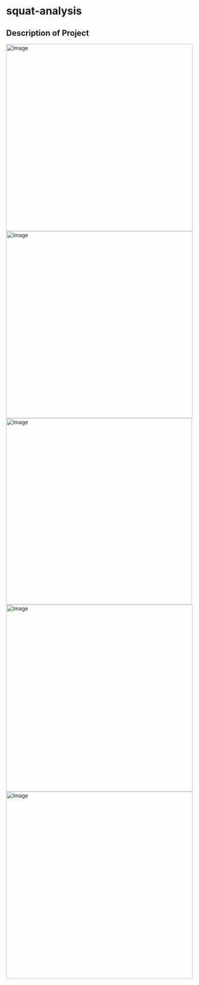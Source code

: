 # squat-analysis

## Description of Project
<img width="502" alt="Image" src="https://github.com/user-attachments/assets/d0906ef5-85c4-4e56-93de-bb996c0b57de" />
<img width="502" alt="Image" src="https://github.com/user-attachments/assets/06fe7f5e-3800-468c-9709-4568ee466b6b" />
<img width="500" alt="Image" src="https://github.com/user-attachments/assets/8a961802-09f6-4928-a028-5885b1203f81" />
<img width="502" alt="Image" src="https://github.com/user-attachments/assets/0beea484-48e9-4fbd-9ef5-0ba91da5b486" />
<img width="502" alt="Image" src="https://github.com/user-attachments/assets/3867d5d1-6255-4e64-8522-d53acae0ee9e" />
